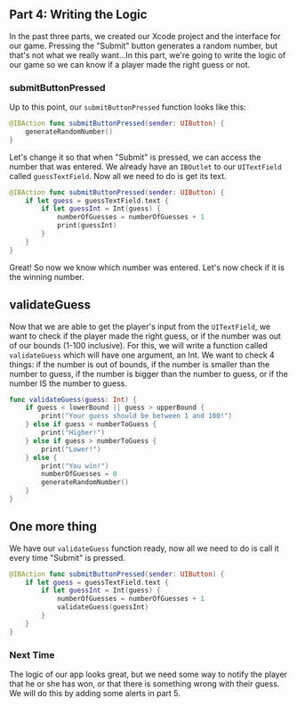 ## Part 4: Writing the Logic

In the past three parts, we created our Xcode project and the interface for our game. Pressing the "Submit" button generates a random number, but that's not what we really want...In this part, we're going to write the logic of our game so we can know if a player made the right guess or not.

### submitButtonPressed

Up to this point, our `submitButtonPressed` function looks like this:

```swift
@IBAction func submitButtonPressed(sender: UIButton) {
    generateRandomNumber()
}
```
Let's change it so that when "Submit" is pressed, we can access the number that was entered. We already have an `IBOutlet` to our `UITextField` called `guessTextField`. Now all we need to do is get its text.

```swift
@IBAction func submitButtonPressed(sender: UIButton) {
    if let guess = guessTextField.text {
        if let guessInt = Int(guess) {
            numberOfGuesses = numberOfGuesses + 1
            print(guessInt)
        }
    }
}
```
Great! So now we know which number was entered. Let's now check if it is the winning number.

## validateGuess

Now that we are able to get the player's input from the `UITextField`, we want to check if the player made the right guess, or if the number was out of our bounds (1-100 inclusive). For this, we will write a function called `validateGuess` which will have one argument, an Int. We want to check 4 things: if the number is out of bounds, if the number is smaller than the number to guess, if the number is bigger than the number to guess, or if the number IS the number to guess.

```swift
func validateGuess(guess: Int) {
    if guess < lowerBound || guess > upperBound {
        print("Your guess should be between 1 and 100!")
    } else if guess < numberToGuess {
        print("Higher!")
    } else if guess > numberToGuess {
        print("Lower!")
    } else {
        print("You win!")
        numberOfGuesses = 0
        generateRandomNumber()
    }
}
```
## One more thing

We have our `validateGuess` function ready, now all we need to do is call it every time "Submit" is pressed.

```swift
@IBAction func submitButtonPressed(sender: UIButton) {
    if let guess = guessTextField.text {
        if let guessInt = Int(guess) {
            numberOfGuesses = numberOfGuesses + 1
            validateGuess(guessInt)
        }
    }
}
```

### Next Time
The logic of our app looks great, but we need some way to notify the player that he or she has won, or that there is something wrong with their guess. We will do this by adding some alerts in part 5.
